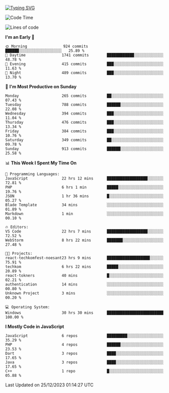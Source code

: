 [![Typing SVG](https://readme-typing-svg.herokuapp.com?font=Fira+Code&pause=1000&color=F7F7F7&random=false&width=435&lines=Hi+%F0%9F%91%8B%2C+I'm+Rafiu+Sidqi;I+Love+React+%F0%9F%98%8D)](https://git.io/typing-svg)
<!--START_SECTION:waka-->
![Code Time](http://img.shields.io/badge/Code%20Time-37%20hrs%2050%20mins-blue)

![Lines of code](https://img.shields.io/badge/From%20Hello%20World%20I%27ve%20Written-447.8%20thousand%20lines%20of%20code-blue)

**I'm an Early 🐤** 

```text
🌞 Morning                924 commits         ██████░░░░░░░░░░░░░░░░░░░   25.89 % 
🌆 Daytime                1741 commits        ████████████░░░░░░░░░░░░░   48.78 % 
🌃 Evening                415 commits         ███░░░░░░░░░░░░░░░░░░░░░░   11.63 % 
🌙 Night                  489 commits         ███░░░░░░░░░░░░░░░░░░░░░░   13.70 % 
```
📅 **I'm Most Productive on Sunday** 

```text
Monday                   265 commits         ██░░░░░░░░░░░░░░░░░░░░░░░   07.43 % 
Tuesday                  788 commits         ██████░░░░░░░░░░░░░░░░░░░   22.08 % 
Wednesday                394 commits         ███░░░░░░░░░░░░░░░░░░░░░░   11.04 % 
Thursday                 476 commits         ███░░░░░░░░░░░░░░░░░░░░░░   13.34 % 
Friday                   384 commits         ███░░░░░░░░░░░░░░░░░░░░░░   10.76 % 
Saturday                 349 commits         ██░░░░░░░░░░░░░░░░░░░░░░░   09.78 % 
Sunday                   913 commits         ██████░░░░░░░░░░░░░░░░░░░   25.58 % 
```


📊 **This Week I Spent My Time On** 

```text
💬 Programming Languages: 
JavaScript               22 hrs 12 mins      ██████████████████░░░░░░░   72.81 % 
PHP                      6 hrs 1 min         █████░░░░░░░░░░░░░░░░░░░░   19.76 % 
JSON                     1 hr 36 mins        █░░░░░░░░░░░░░░░░░░░░░░░░   05.27 % 
Blade Template           34 mins             ░░░░░░░░░░░░░░░░░░░░░░░░░   01.89 % 
Markdown                 1 min               ░░░░░░░░░░░░░░░░░░░░░░░░░   00.10 % 

🔥 Editors: 
VS Code                  22 hrs 7 mins       ██████████████████░░░░░░░   72.52 % 
WebStorm                 8 hrs 22 mins       ███████░░░░░░░░░░░░░░░░░░   27.48 % 

🐱‍💻 Projects: 
react-techkomfest-noesant23 hrs 9 mins       ███████████████████░░░░░░   75.91 % 
techkom                  6 hrs 22 mins       █████░░░░░░░░░░░░░░░░░░░░   20.89 % 
react-tokners            40 mins             █░░░░░░░░░░░░░░░░░░░░░░░░   02.21 % 
authentication           14 mins             ░░░░░░░░░░░░░░░░░░░░░░░░░   00.80 % 
Unknown Project          3 mins              ░░░░░░░░░░░░░░░░░░░░░░░░░   00.20 % 

💻 Operating System: 
Windows                  30 hrs 30 mins      █████████████████████████   100.00 % 
```

**I Mostly Code in JavaScript** 

```text
JavaScript               6 repos             █████████░░░░░░░░░░░░░░░░   35.29 % 
PHP                      4 repos             ██████░░░░░░░░░░░░░░░░░░░   23.53 % 
Dart                     3 repos             ████░░░░░░░░░░░░░░░░░░░░░   17.65 % 
Java                     3 repos             ████░░░░░░░░░░░░░░░░░░░░░   17.65 % 
C++                      1 repo              █░░░░░░░░░░░░░░░░░░░░░░░░   05.88 % 
```




 Last Updated on 25/12/2023 01:14:27 UTC
<!--END_SECTION:waka-->
